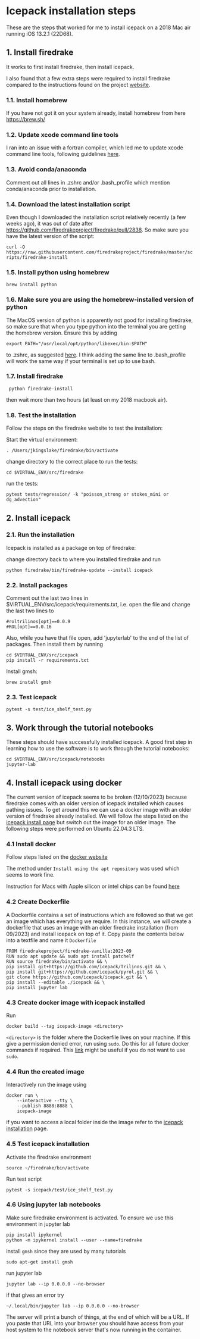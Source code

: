 # Icepack installation steps
These are the steps that worked for me to install icepack on a 2018 Mac air running iOS 13.2.1 (22D68). 

## 1. Install firedrake 
It works to first install firedrake, then install icepack. 

I also found that a few extra steps were required to install firedrake compared to the instructions found on the project [website]([url](https://www.firedrakeproject.org/download.html)).

### 1.1. Install homebrew
If you have not got it on your system already, install homebrew from here https://brew.sh/

### 1.2. Update xcode command line tools 
I ran into an issue with a fortran compiler, which led me to update xcode command line tools, following guidelines [here](https://mac.install.guide/commandlinetools/3.html).

### 1.3. Avoid conda/anaconda
Comment out all lines in .zshrc and/or .bash_profile which mention conda/anaconda prior to installation.

### 1.4. Download the latest installation script
Even though I downloaded the installation script relatively recently (a few weeks ago), it was out of date after https://github.com/firedrakeproject/firedrake/pull/2838. So make sure you have the latest version of the script:

```curl -O https://raw.githubusercontent.com/firedrakeproject/firedrake/master/scripts/firedrake-install```

### 1.5. Install python using homebrew
```brew install python```

### 1.6. Make sure you are using the homebrew-installed version of python
The MacOS version of python is apparently not good for installing firedrake, so make sure that when you type python into the terminal you are getting the homebrew
version. Ensure this by adding 

```export PATH="/usr/local/opt/python/libexec/bin:$PATH"```

to .zshrc, as suggested [here](https://stackoverflow.com/questions/5157678/how-do-i-use-brew-installed-python-as-the-default-python). 
I think adding the same line to .bash_profile will work the same way if your terminal is set up to use bash.

### 1.7. Install firedrake
``` python firedrake-install```

then wait more than two hours (at least on my 2018 macbook air). 

### 1.8. Test the installation
Follow the steps on the firedrake website to test the installation:

Start the virtual environment:

```. /Users/jkingslake/firedrake/bin/activate```

change directory to the correct place to run the tests:

```cd $VIRTUAL_ENV/src/firedrake ```

run the tests:

```pytest tests/regression/ -k "poisson_strong or stokes_mini or dg_advection"```

## 2. Install icepack
### 2.1. Run the installation 
Icepack is installed as a package on top of firedrake: 

change directory back to where you installed firedrake and run

```python firedrake/bin/firedrake-update --install icepack```

### 2.2. Install packages

Comment out the last two lines in $VIRTUAL_ENV/src/icepack/requirements.txt, i.e. open the file and change the last two lines to 

```
#roltrilinos[opt]==0.0.9
#ROL[opt]==0.0.16
```

Also, while you have that file open, add 'jupyterlab' to the end of the list of packages. Then install them by running

```
cd $VIRTUAL_ENV/src/icepack
pip install -r requirements.txt
```

Install gmsh: 

```brew install gmsh```

### 2.3. Test icepack
```pytest -s test/ice_shelf_test.py```

## 3. Work through the tutorial notebooks
These steps should have successfully installed icepack. A good first step in learning how to use the software is to work through the tutorial notebooks:

```
cd $VIRTUAL_ENV/src/icepack/notebooks
jupyter-lab
```

## 4. Install icepack using docker
The current version of icepack seems to be broken (12/10/2023) because firedrake comes with an older version of icepack installed which causes pathing issues. To get around this we can use a docker image with an older version of firedrake already installed. We will follow the steps listed on the [icepack install page](https://icepack.github.io/install/) but switch out the image for an older image. The following steps were performed on Ubuntu 22.04.3 LTS. 

### 4.1 Install docker
Follow steps listed on the [docker website](https://docs.docker.com/engine/install/ubuntu/)

The method under `Install using the apt repository` was used which seems to work fine.

Instruction for Macs with Apple silicon or intel chips can be found [here](https://docs.docker.com/desktop/install/mac-install/)

### 4.2 Create Dockerfile
A Dockerfile contains a set of instructions which are followed so that we get an image which has everything we require. In this instance, we will create a dockerfile that uses an image with an older firedrake installation (from 09/2023) and install icepack on top of it. Copy paste the contents below into a textfile and name it `Dockerfile`

```
FROM firedrakeproject/firedrake-vanilla:2023-09
RUN sudo apt update && sudo apt install patchelf
RUN source firedrake/bin/activate && \
pip install git+https://github.com/icepack/Trilinos.git && \
pip install git+https://github.com/icepack/pyrol.git && \
git clone https://github.com/icepack/icepack.git && \
pip install --editable ./icepack && \
pip install jupyter lab
```
### 4.3 Create docker image with icepack installed
Run 

```docker build --tag icepack-image <directory>```

`<directory>` is the folder where the Dockerfile lives on your machine. If this give a permission denied error, run using `sudo`. Do this for all future docker commands if required. This [link](https://stackoverflow.com/questions/47854463/docker-got-permission-denied-while-trying-to-connect-to-the-docker-daemon-socke) might be useful if you do not want to use `sudo`.

### 4.4 Run the created image

Interactively run the image using

```
docker run \
    --interactive --tty \
    --publish 8888:8888 \
    icepack-image
```

if you want to access a local folder inside the image refer to the [icepack installation](https://icepack.github.io/install/) page. 

### 4.5 Test icepack installation
Activate the firedrake environment

```
source ~/firedrake/bin/activate
```

Run test script
```
pytest -s icepack/test/ice_shelf_test.py
```

### 4.6 Using jupyter lab notebooks
Make sure firedrake environment is activated. To ensure we use this environment in jupyter lab
```
pip install ipykernel
python -m ipykernel install --user --name=firedrake
```

install `gmsh` since they are used by many tutorials
```
sudo apt-get install gmsh
```

run jupyter lab
```
jupyter lab --ip 0.0.0.0 --no-browser
```

if that gives an error try
```
~/.local/bin/jupyter lab --ip 0.0.0.0 --no-browser
```
The server will print a bunch of things, at the end of which will be a URL. If you paste that URL into your browser you should have access from your host system to the notebook server that's now running in the container.
